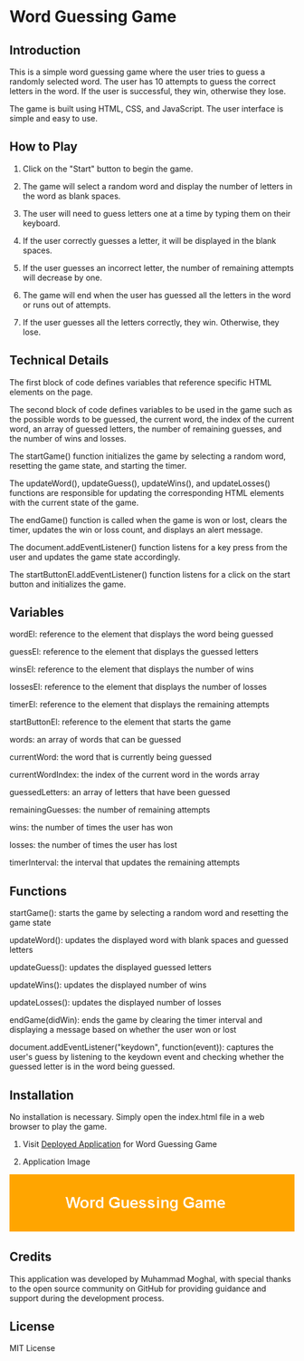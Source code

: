 # Word Guessing Game

## Introduction

This is a simple word guessing game where the user tries to guess a randomly selected word. The user has 10 attempts to guess the correct letters in the word. If the user is successful, they win, otherwise they lose.

The game is built using HTML, CSS, and JavaScript. The user interface is simple and easy to use.

## How to Play

1.  Click on the "Start" button to begin the game.

2.  The game will select a random word and display the number of letters in the word as blank spaces.

3.  The user will need to guess letters one at a time by typing them on their keyboard.

4.  If the user correctly guesses a letter, it will be displayed in the blank spaces.

5.  If the user guesses an incorrect letter, the number of remaining attempts will decrease by one.

6.  The game will end when the user has guessed all the letters in the word or runs out of attempts.

7.  If the user guesses all the letters correctly, they win. Otherwise, they lose.

## Technical Details

The first block of code defines variables that reference specific HTML elements on the page.

The second block of code defines variables to be used in the game such as the possible words to be guessed, the current word, the index of the current word, an array of guessed letters, the number of remaining guesses, and the number of wins and losses.

The startGame() function initializes the game by selecting a random word, resetting the game state, and starting the timer.

The updateWord(), updateGuess(), updateWins(), and updateLosses() functions are responsible for updating the corresponding HTML elements with the current state of the game.

The endGame() function is called when the game is won or lost, clears the timer, updates the win or loss count, and displays an alert message.

The document.addEventListener() function listens for a key press from the user and updates the game state accordingly.

The startButtonEl.addEventListener() function listens for a click on the start button and initializes the game.

## Variables

wordEl: reference to the element that displays the word being guessed

guessEl: reference to the element that displays the guessed letters

winsEl: reference to the element that displays the number of wins

lossesEl: reference to the element that displays the number of losses

timerEl: reference to the element that displays the remaining attempts

startButtonEl: reference to the element that starts the game

words: an array of words that can be guessed

currentWord: the word that is currently being guessed

currentWordIndex: the index of the current word in the words array

guessedLetters: an array of letters that have been guessed

remainingGuesses: the number of remaining attempts

wins: the number of times the user has won

losses: the number of times the user has lost

timerInterval: the interval that updates the remaining attempts

## Functions

startGame(): starts the game by selecting a random word and resetting the game state

updateWord(): updates the displayed word with blank spaces and guessed letters

updateGuess(): updates the displayed guessed letters

updateWins(): updates the displayed number of wins

updateLosses(): updates the displayed number of losses

endGame(didWin): ends the game by clearing the timer interval and displaying a message based on whether the user won or lost

document.addEventListener("keydown", function(event)): captures the user's guess by listening to the keydown event and checking whether the guessed letter is in the word being guessed.

## Installation

No installation is necessary. Simply open the index.html file in a web browser to play the game.

1. Visit [Deployed Application](https://mmoghal.github.io/nebulous-ring/) for Word Guessing Game

2. Application Image

![alt Image of the application](https://github.com/mmoghal/nebulous-ring/blob/main/wgg.png)

## Credits

This application was developed by Muhammad Moghal, with special thanks to the open source community on GitHub for providing guidance and support during the development process.

## License

MIT License